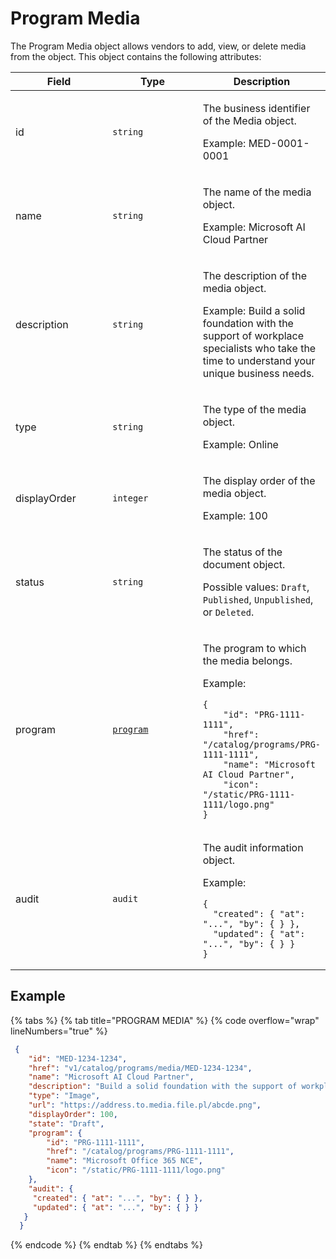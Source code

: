 # Program Media

The Program Media object allows vendors to add, view, or delete media from the object. This object contains the following attributes:

<table><thead><tr><th width="152">Field</th><th width="150">Type</th><th>Description</th></tr></thead><tbody><tr><td>id</td><td><code>string</code></td><td><p>The business identifier of the Media object. </p><p>Example: MED-0001-0001</p></td></tr><tr><td>name</td><td><code>string</code></td><td><p>The name of the media object. </p><p>Example: Microsoft AI Cloud Partner</p></td></tr><tr><td>description</td><td><code>string</code></td><td><p>The description of the media object. </p><p>Example: Build a solid foundation with the support of workplace specialists who take the time to understand your unique business needs.</p></td></tr><tr><td>type</td><td><code>string</code></td><td><p>The type of the media object. </p><p>Example: Online</p></td></tr><tr><td>displayOrder</td><td><code>integer</code></td><td><p>The display order of the media object.</p><p>Example: 100</p></td></tr><tr><td>status</td><td><code>string</code></td><td><p>The status of the document object. </p><p>Possible values: <code>Draft</code>, <code>Published</code>, <code>Unpublished</code>, or <code>Deleted</code>.</p></td></tr><tr><td>program</td><td><a href="../"><code>program</code></a></td><td><p>The program to which the media belongs.</p><p>Example:</p><pre class="language-json" data-overflow="wrap"><code class="lang-json">{
    "id": "PRG-1111-1111",
    "href": "/catalog/programs/PRG-1111-1111",
    "name": "Microsoft AI Cloud Partner",
    "icon": "/static/PRG-1111-1111/logo.png"
}
</code></pre></td></tr><tr><td>audit</td><td><code>audit</code></td><td><p>The audit information object. </p><p>Example:</p><pre class="language-json" data-overflow="wrap"><code class="lang-json">{
  "created": { "at": "...", "by": { } },
  "updated": { "at": "...", "by": { } }
}
</code></pre></td></tr></tbody></table>

## Example

{% tabs %}
{% tab title="PROGRAM MEDIA" %}
{% code overflow="wrap" lineNumbers="true" %}
```json
 {
    "id": "MED-1234-1234",
    "href": "v1/catalog/programs/media/MED-1234-1234",
    "name": "Microsoft AI Cloud Partner",
    "description": "Build a solid foundation with the support of workplace specialists who take the time to understand your unique business needs.",
    "type": "Image",
    "url": "https://address.to.media.file.pl/abcde.png",
    "displayOrder": 100,
    "state": "Draft",
    "program": {
        "id": "PRG-1111-1111",
        "href": "/catalog/programs/PRG-1111-1111",
        "name": "Microsoft Office 365 NCE",
        "icon": "/static/PRG-1111-1111/logo.png"
    },
    "audit": {
     "created": { "at": "...", "by": { } },
     "updated": { "at": "...", "by": { } }
   }
  }
```
{% endcode %}
{% endtab %}
{% endtabs %}
